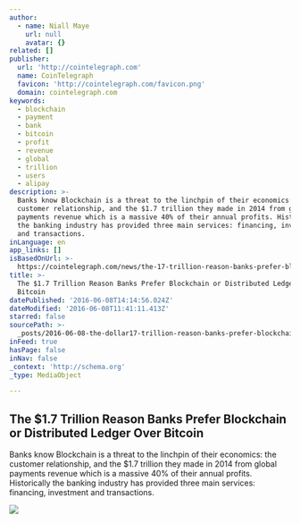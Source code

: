 ```yaml
---
author:
  - name: Niall Maye
    url: null
    avatar: {}
related: []
publisher:
  url: 'http://cointelegraph.com'
  name: CoinTelegraph
  favicon: 'http://cointelegraph.com/favicon.png'
  domain: cointelegraph.com
keywords:
  - blockchain
  - payment
  - bank
  - bitcoin
  - profit
  - revenue
  - global
  - trillion
  - users
  - alipay
description: >-
  Banks know Blockchain is a threat to the linchpin of their economics: the
  customer relationship, and the $1.7 trillion they made in 2014 from global
  payments revenue which is a massive 40% of their annual profits. Historically
  the banking industry has provided three main services: financing, investment
  and transactions.
inLanguage: en
app_links: []
isBasedOnUrl: >-
  https://cointelegraph.com/news/the-17-trillion-reason-banks-prefer-blockchain-or-distributed-ledger-over-bitcoin
title: >-
  The $1.7 Trillion Reason Banks Prefer Blockchain or Distributed Ledger Over
  Bitcoin
datePublished: '2016-06-08T14:14:56.024Z'
dateModified: '2016-06-08T11:41:11.413Z'
starred: false
sourcePath: >-
  _posts/2016-06-08-the-dollar17-trillion-reason-banks-prefer-blockchain-or-distribu.md
inFeed: true
hasPage: false
inNav: false
_context: 'http://schema.org'
_type: MediaObject

---
```

<article style=""><h1>The $1.7 Trillion Reason Banks Prefer Blockchain or Distributed Ledger Over Bitcoin</h1><p>Banks know Blockchain is a threat to the linchpin of their economics: the customer relationship, and the $1.7 trillion they made in 2014 from global payments revenue which is a massive 40% of their annual profits. Historically the banking industry has provided three main services: financing, investment and transactions.</p><img src="http://cointelegraph.com/images/725_aHR0cDovL2NvaW50ZWxlZ3JhcGguY29tL3N0b3JhZ2UvdXBsb2Fkcy92aWV3Lzc2ZDVhZTQzOTcwODQ5OTlmZTI4ZTViNTI5YjVkOTkyLnBuZw==.jpg" /></article>